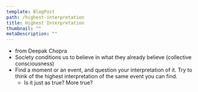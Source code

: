 ```yaml
---
template: BlogPost
path: /highest-interpretation
title: Highest Interpretation
thumbnail: ""
metaDescription: ""
---
```


- from Deepak Chopra
- Society conditions us to believe in what they already believe (collective consciousness)
- Find a moment or an event, and question your interpretation of it. Try to think of the highest interpretation of the same event you can find.
  - Is it just as true? More true?
